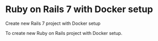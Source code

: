 # Ruby on Rails 7 with Docker setup
Create new Rails 7 project with Docker setup

To create new Ruby on Rails project with Docker setup.